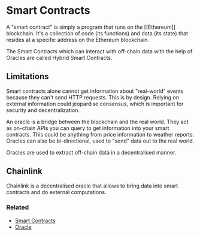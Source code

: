 # Smart Contracts
A "smart contract" is simply a program that runs on the [[Ethereum]] blockchain. It's a collection of code (its functions) and data (its state) that resides at a specific address on the Ethereum blockchain.

The Smart Contracts which can interact with off-chain data with the help of Oracles are called Hybrid Smart Contracts.

## Limitations
Smart contracts alone cannot get information about "real-world" events because they can't send HTTP requests. This is by design. Relying on external information could jeopardise consensus, which is important for security and decentralization.

An oracle is a bridge between the blockchain and the real world. They act as on-chain APIs you can query to get information into your smart contracts. This could be anything from price information to weather reports. Oracles can also be bi-directional, used to "send" data out to the real world.

Oracles are used to extract off-chain data in a decentralised manner.

## Chainlink
Chainlink is a decentralised oracle that allows to bring data into smart contracts and do external computations.

### Related
- [Smart Contracts](https://ethereum.org/en/developers/docs/smart-contracts/)
- [Oracle](https://ethereum.org/en/developers/docs/oracles/)

